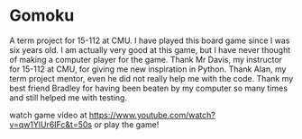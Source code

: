 # Gomoku
A term project for 15-112 at CMU. 
I have played this board game since I was six years old.
I am actually very good at this game, but I have never thought of making a computer player for the game.
Thank Mr Davis, my instructor for 15-112 at CMU, for giving me new inspiration in Python.
Thank Alan, my term project mentor, even he did not really help me with the code.
Thank my best friend Bradley for having been beaten by my computer so many times and still helped me with testing.

watch game video at https://www.youtube.com/watch?v=qw1YlUr6IFc&t=50s or play the game!
